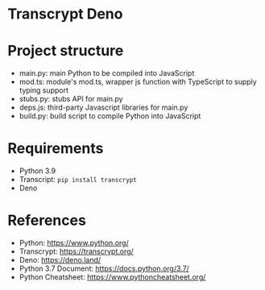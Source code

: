 Transcrypt Deno
======================

# Project structure

* main.py: main Python to be compiled into JavaScript
* mod.ts: module's mod.ts, wrapper js function with TypeScript to supply typing support
* stubs.py: stubs API for main.py
* deps.js: third-party Javascript libraries for main.py
* build.py:  build script to compile Python into JavaScript

# Requirements

* Python 3.9
* Transcript: `pip install transcrypt`
* Deno

# References

* Python: https://www.python.org/
* Transcrypt: https://transcrypt.org/
* Deno: https://deno.land/
* Python 3.7 Document: https://docs.python.org/3.7/
* Python Cheatsheet: https://www.pythoncheatsheet.org/

